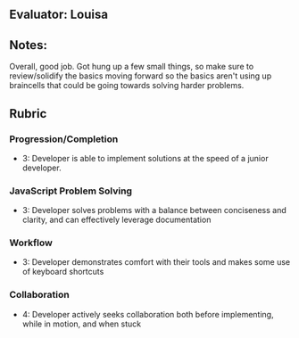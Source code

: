 ## Evaluator: Louisa

## Notes:
Overall, good job. Got hung up a few small things, so make sure to review/solidify the basics moving forward so the basics aren't using up braincells that could be going towards solving harder problems.

## Rubric

### Progression/Completion

* 3: Developer is able to implement solutions at the speed of a junior developer.

### JavaScript Problem Solving

* 3: Developer solves problems with a balance between conciseness and clarity, and can effectively leverage documentation

### Workflow

* 3: Developer demonstrates comfort with their tools and makes some use of keyboard shortcuts

### Collaboration

* 4: Developer actively seeks collaboration both before implementing, while in motion, and when stuck
